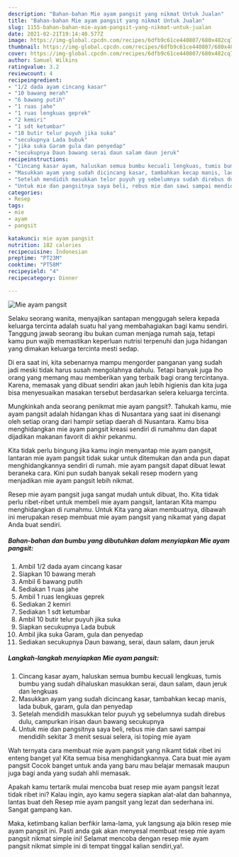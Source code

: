 ```yaml
---
description: "Bahan-bahan Mie ayam pangsit yang nikmat Untuk Jualan"
title: "Bahan-bahan Mie ayam pangsit yang nikmat Untuk Jualan"
slug: 1155-bahan-bahan-mie-ayam-pangsit-yang-nikmat-untuk-jualan
date: 2021-02-21T19:14:40.577Z
image: https://img-global.cpcdn.com/recipes/6dfb9c61ce440807/680x482cq70/mie-ayam-pangsit-foto-resep-utama.jpg
thumbnail: https://img-global.cpcdn.com/recipes/6dfb9c61ce440807/680x482cq70/mie-ayam-pangsit-foto-resep-utama.jpg
cover: https://img-global.cpcdn.com/recipes/6dfb9c61ce440807/680x482cq70/mie-ayam-pangsit-foto-resep-utama.jpg
author: Samuel Wilkins
ratingvalue: 3.2
reviewcount: 4
recipeingredient:
- "1/2 dada ayam cincang kasar"
- "10 bawang merah"
- "6 bawang putih"
- "1 ruas jahe"
- "1 ruas lengkuas geprek"
- "2 kemiri"
- "1 sdt ketumbar"
- "10 butir telur puyuh jika suka"
- "secukupnya Lada bubuk"
- "jika suka Garam gula dan penyedap"
- "secukupnya Daun bawang serai daun salam daun jeruk"
recipeinstructions:
- "Cincang kasar ayam, haluskan semua bumbu kecuali lengkuas, tumis bumbu yang sudah dihaluskan masukkan serai, daun salam, daun jeruk dan lengkuas"
- "Masukkan ayam yang sudah dicincang kasar, tambahkan kecap manis, lada bubuk, garam, gula dan penyedap"
- "Setelah mendidih masukkan telor puyuh yg sebelumnya sudah direbus dulu, campurkan irisan daun bawang secukupnya"
- "Untuk mie dan pangsitnya saya beli, rebus mie dan sawi sampai mendidih sekitar 3 menit sesuai selera, isi toping mie ayam"
categories:
- Resep
tags:
- mie
- ayam
- pangsit

katakunci: mie ayam pangsit 
nutrition: 182 calories
recipecuisine: Indonesian
preptime: "PT23M"
cooktime: "PT58M"
recipeyield: "4"
recipecategory: Dinner

---
```



![Mie ayam pangsit](https://img-global.cpcdn.com/recipes/6dfb9c61ce440807/680x482cq70/mie-ayam-pangsit-foto-resep-utama.jpg)

Selaku seorang wanita, menyajikan santapan menggugah selera kepada keluarga tercinta adalah suatu hal yang membahagiakan bagi kamu sendiri. Tanggung jawab seorang ibu bukan cuman menjaga rumah saja, tetapi kamu pun wajib memastikan keperluan nutrisi terpenuhi dan juga hidangan yang dimakan keluarga tercinta mesti sedap.

Di era  saat ini, kita sebenarnya mampu mengorder panganan yang sudah jadi meski tidak harus susah mengolahnya dahulu. Tetapi banyak juga lho orang yang memang mau memberikan yang terbaik bagi orang tercintanya. Karena, memasak yang dibuat sendiri akan jauh lebih higienis dan kita juga bisa menyesuaikan masakan tersebut berdasarkan selera keluarga tercinta. 



Mungkinkah anda seorang penikmat mie ayam pangsit?. Tahukah kamu, mie ayam pangsit adalah hidangan khas di Nusantara yang saat ini disenangi oleh setiap orang dari hampir setiap daerah di Nusantara. Kamu bisa menghidangkan mie ayam pangsit kreasi sendiri di rumahmu dan dapat dijadikan makanan favorit di akhir pekanmu.

Kita tidak perlu bingung jika kamu ingin menyantap mie ayam pangsit, lantaran mie ayam pangsit tidak sukar untuk ditemukan dan anda pun dapat menghidangkannya sendiri di rumah. mie ayam pangsit dapat dibuat lewat beraneka cara. Kini pun sudah banyak sekali resep modern yang menjadikan mie ayam pangsit lebih nikmat.

Resep mie ayam pangsit juga sangat mudah untuk dibuat, lho. Kita tidak perlu ribet-ribet untuk membeli mie ayam pangsit, lantaran Kita mampu menghidangkan di rumahmu. Untuk Kita yang akan membuatnya, dibawah ini merupakan resep membuat mie ayam pangsit yang nikamat yang dapat Anda buat sendiri.

<!--inarticleads1-->

##### Bahan-bahan dan bumbu yang dibutuhkan dalam menyiapkan Mie ayam pangsit:

1. Ambil 1/2 dada ayam cincang kasar
1. Siapkan 10 bawang merah
1. Ambil 6 bawang putih
1. Sediakan 1 ruas jahe
1. Ambil 1 ruas lengkuas geprek
1. Sediakan 2 kemiri
1. Sediakan 1 sdt ketumbar
1. Ambil 10 butir telur puyuh jika suka
1. Siapkan secukupnya Lada bubuk
1. Ambil jika suka Garam, gula dan penyedap
1. Sediakan secukupnya Daun bawang, serai, daun salam, daun jeruk




<!--inarticleads2-->

##### Langkah-langkah menyiapkan Mie ayam pangsit:

1. Cincang kasar ayam, haluskan semua bumbu kecuali lengkuas, tumis bumbu yang sudah dihaluskan masukkan serai, daun salam, daun jeruk dan lengkuas
1. Masukkan ayam yang sudah dicincang kasar, tambahkan kecap manis, lada bubuk, garam, gula dan penyedap
1. Setelah mendidih masukkan telor puyuh yg sebelumnya sudah direbus dulu, campurkan irisan daun bawang secukupnya
1. Untuk mie dan pangsitnya saya beli, rebus mie dan sawi sampai mendidih sekitar 3 menit sesuai selera, isi toping mie ayam




Wah ternyata cara membuat mie ayam pangsit yang nikamt tidak ribet ini enteng banget ya! Kita semua bisa menghidangkannya. Cara buat mie ayam pangsit Cocok banget untuk anda yang baru mau belajar memasak maupun juga bagi anda yang sudah ahli memasak.

Apakah kamu tertarik mulai mencoba buat resep mie ayam pangsit lezat tidak ribet ini? Kalau ingin, ayo kamu segera siapkan alat-alat dan bahannya, lantas buat deh Resep mie ayam pangsit yang lezat dan sederhana ini. Sangat gampang kan. 

Maka, ketimbang kalian berfikir lama-lama, yuk langsung aja bikin resep mie ayam pangsit ini. Pasti anda gak akan menyesal membuat resep mie ayam pangsit nikmat simple ini! Selamat mencoba dengan resep mie ayam pangsit nikmat simple ini di tempat tinggal kalian sendiri,ya!.

